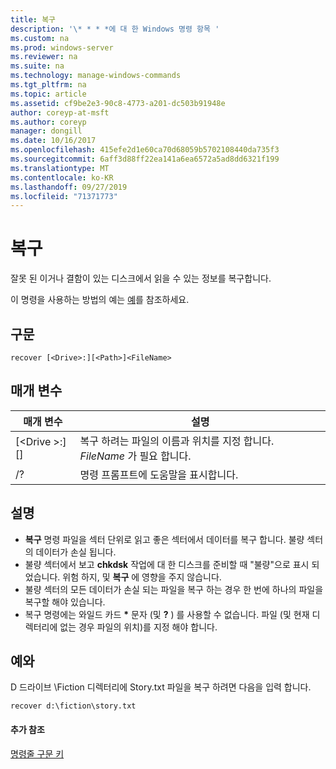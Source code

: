 ```yaml
---
title: 복구
description: '\* * * *에 대 한 Windows 명령 항목 '
ms.custom: na
ms.prod: windows-server
ms.reviewer: na
ms.suite: na
ms.technology: manage-windows-commands
ms.tgt_pltfrm: na
ms.topic: article
ms.assetid: cf9be2e3-90c8-4773-a201-dc503b91948e
author: coreyp-at-msft
ms.author: coreyp
manager: dongill
ms.date: 10/16/2017
ms.openlocfilehash: 415efe2d1e60ca70d68059b5702108440da735f3
ms.sourcegitcommit: 6aff3d88ff22ea141a6ea6572a5ad8dd6321f199
ms.translationtype: MT
ms.contentlocale: ko-KR
ms.lasthandoff: 09/27/2019
ms.locfileid: "71371773"
---
```

# <a name="recover"></a>복구



잘못 된 이거나 결함이 있는 디스크에서 읽을 수 있는 정보를 복구합니다.

이 명령을 사용하는 방법의 예는 [예](#BKMK_examples)를 참조하세요.

## <a name="syntax"></a>구문

```
recover [<Drive>:][<Path>]<FileName>
```

## <a name="parameters"></a>매개 변수

|           매개 변수           |                                          설명                                          |
|-------------------------------|-----------------------------------------------------------------------------------------------|
| [\<Drive >:] [<Path>] <FileName> | 복구 하려는 파일의 이름과 위치를 지정 합니다. *FileName* 가 필요 합니다. |
|              /?               |                             명령 프롬프트에 도움말을 표시합니다.                              |

## <a name="remarks"></a>설명

-   **복구** 명령 파일을 섹터 단위로 읽고 좋은 섹터에서 데이터를 복구 합니다. 불량 섹터의 데이터가 손실 됩니다.
-   불량 섹터에서 보고 **chkdsk** 작업에 대 한 디스크를 준비할 때 "불량"으로 표시 되었습니다. 위험 하지, 및 **복구** 에 영향을 주지 않습니다.
-   불량 섹터의 모든 데이터가 손실 되는 파일을 복구 하는 경우 한 번에 하나의 파일을 복구할 해야 있습니다.
-   복구 명령에는 와일드 카드 **&#42;** 문자 (및 **?** ) 를 사용할 수 없습니다. 파일 (및 현재 디렉터리에 없는 경우 파일의 위치)를 지정 해야 합니다.

## <a name="BKMK_examples"></a>예와

D 드라이브 \Fiction 디렉터리에 Story.txt 파일을 복구 하려면 다음을 입력 합니다.
```
recover d:\fiction\story.txt 
```

#### <a name="additional-references"></a>추가 참조

[명령줄 구문 키](command-line-syntax-key.md)